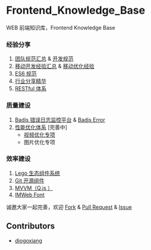 # Frontend_Knowledge_Base

WEB 前端知识库，Frontend Knowledge Base

### 经验分享

1. [团队规范汇总](https://github.com/imweb/code-guide) & [开发规范](http://imweb.github.io/rule/)
2. [移动开发经验汇总](https://github.com/imweb/mobile) & [移动优化经验](https://github.com/herbertliu/OMS)
3. [ES6 规范](https://github.com/imweb/es6-code-style-guide)
4. [行业分享精华](https://github.com/imweb/ppts)
5. [RESTful 体系](https://github.com/imweb/RESTful)

### 质量建设

1. [Badjs 错误日志监控平台](https://github.com/betterjs) & [Badjs Error](https://github.com/BetterJS/badjs-report/issues)
2. [性能优化体系](https://github.com/herbertliu/heron) [完善中]
   * [视频优化专项](https://github.com/herbertliu/heron/issues/1)
   * 图片优化专项

### 效率建设

1. [Lego 生态组件系统](https://github.com/imweb/lego)
2. [Git 开源组件](https://github.com/imweb/Components)
3. [MVVM（Q.js ）](https://github.com/imweb/Q.js)
4. [IMWeb Font](http://iconfont.imweb.io/)

诚邀大家一起完善，欢迎 [Fork](https://github.com/imweb/FKB/fork) & [Pull Request](https://github.com/imweb/FKB/pulls) & [Issue](https://github.com/imweb/FKB/issues)

## Contributors

* [diogoxiang](https://github.com/a233894432)
